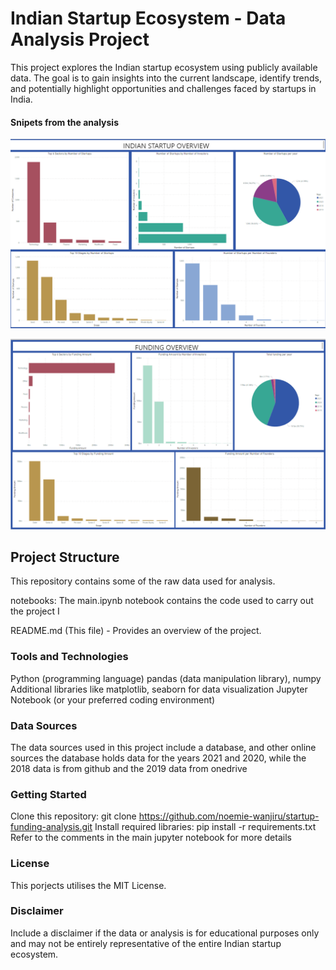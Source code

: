 
# Indian Startup Ecosystem - Data Analysis Project
This project explores the Indian startup ecosystem using publicly available data. The goal is to gain insights into the current landscape, identify trends, and potentially highlight opportunities and challenges faced by startups in India.

#### Snipets from the analysis 
![alt text](image.png)

![alt text](image-1.png)

## Project Structure
This repository contains some of the raw data used for analysis. 

notebooks: The main.ipynb notebook contains the code used to carry out the project I

README.md (This file) - Provides an overview of the project.

### Tools and Technologies
Python (programming language)
pandas (data manipulation library), numpy 
Additional libraries like matplotlib, seaborn for data visualization
Jupyter Notebook (or your preferred coding environment)
### Data Sources
The data sources used in this project include a database, and other online sources
the database holds data for the years 2021 and 2020, while the 2018 data is from github and the 2019 data from onedrive 

### Getting Started
Clone this repository: git clone https://github.com/noemie-wanjiru/startup-funding-analysis.git
Install required libraries: pip install -r requirements.txt 
Refer to the comments in the main jupyter notebook for more details 
### License 
This porjects utilises the MIT License.
### Disclaimer
Include a disclaimer if the data or analysis is for educational purposes only and may not be entirely representative of the entire Indian startup ecosystem. 
 
